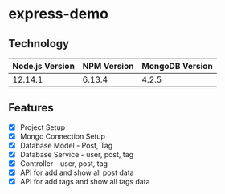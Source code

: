 # express-demo
## Technology

Node.js Version | NPM Version | MongoDB Version
------------ | -------------|------------
12.14.1 | 6.13.4 | 4.2.5

## Features
- [x] Project Setup
- [x] Mongo  Connection Setup
- [x] Database Model - Post, Tag
- [x] Database Service - user, post, tag
- [x] Controller - user, post, tag
- [x] API for add and show all post data
- [x] API for add tags and show all tags data
